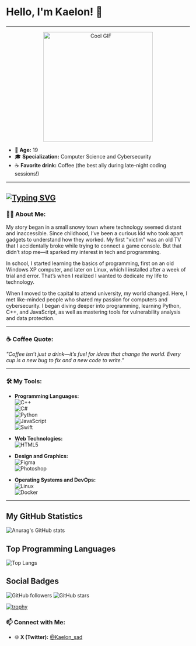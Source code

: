 
# Hello, I'm Kaelon! 👋

###

---

<p align="center">
  <img src="https://64.media.tumblr.com/c23f7e43354d3db62d5faa48aa176854/tumblr_ofasxvbPq61rttv88o1_500.gif" alt="Cool GIF" width="300">
</p>

- 🎂 **Age:** 19  
- 🎓 **Specialization:** Computer Science and Cybersecurity  
- ☕ **Favorite drink:** Coffee (the best ally during late-night coding sessions!)  

---
[![Typing SVG](https://readme-typing-svg.herokuapp.com?color=ffffff&lines=I'm+involved+in+cybersecurity+☠️)](https://git.io/typing-svg)
---

### 🧑‍💻 **About Me:**  

My story began in a small snowy town where technology seemed distant and inaccessible. Since childhood, I’ve been a curious kid who took apart gadgets to understand how they worked. My first "victim" was an old TV that I accidentally broke while trying to connect a game console. But that didn’t stop me—it sparked my interest in tech and programming.  

In school, I started learning the basics of programming, first on an old Windows XP computer, and later on Linux, which I installed after a week of trial and error. That’s when I realized I wanted to dedicate my life to technology.  

When I moved to the capital to attend university, my world changed. Here, I met like-minded people who shared my passion for computers and cybersecurity. I began diving deeper into programming, learning Python, C++, and JavaScript, as well as mastering tools for vulnerability analysis and data protection.  

---

### ☕ **Coffee Quote:**  
*"Coffee isn’t just a drink—it’s fuel for ideas that change the world. Every cup is a new bug to fix and a new code to write."*  

---

### 🛠️ **My Tools:**  
- **Programming Languages:**  
  ![C++](https://img.shields.io/badge/-C++-00599C?logo=cplusplus&logoColor=white)  
  ![C#](https://img.shields.io/badge/-C%23-239120?logo=csharp&logoColor=white)  
  ![Python](https://img.shields.io/badge/-Python-3776AB?logo=python&logoColor=white)  
  ![JavaScript](https://img.shields.io/badge/-JavaScript-F7DF1E?logo=javascript&logoColor=black)  
  ![Swift](https://img.shields.io/badge/-Swift-F05138?logo=swift&logoColor=white)  

- **Web Technologies:**  
  ![HTML5](https://img.shields.io/badge/-HTML5-E34F26?logo=html5&logoColor=white)  

- **Design and Graphics:**  
  ![Figma](https://img.shields.io/badge/-Figma-F24E1E?logo=figma&logoColor=white)  
  ![Photoshop](https://img.shields.io/badge/-Photoshop-31A8FF?logo=adobephotoshop&logoColor=white)  

- **Operating Systems and DevOps:**  
  ![Linux](https://img.shields.io/badge/-Linux-FCC624?logo=linux&logoColor=black)  
  ![Docker](https://img.shields.io/badge/-Docker-2496ED?logo=docker&logoColor=white)  

---


## My GitHub Statistics

![Anurag's GitHub stats](https://github-readme-stats.vercel.app/api?username=Kaelon-sad&theme=midnight-purple)

## Top Programming Languages
![Top Langs](https://github-readme-stats.vercel.app/api/top-langs/?username=Kaelon-sad&layout=compact&theme=midnight-purple)


## Social Badges

![GitHub followers](https://img.shields.io/github/followers/Kaelon-sad?style=social)
![GitHub stars](https://img.shields.io/github/stars/Kaelon-sad?style=social)


[![trophy](https://github-profile-trophy.vercel.app/?username=Kaelon-sad)](https://github.com/ryo-ma/github-profile-trophy)


###

### 📫 **Connect with Me:**  
- 🌐 **X (Twitter):** [@Kaelon_sad](https://twitter.com/Kaelon_sad)  
